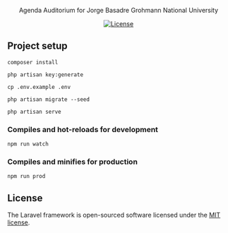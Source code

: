 <p align="center">Agenda Auditorium for Jorge Basadre Grohmann National University</p>

<p align="center">
<a href="https://packagist.org/packages/laravel/framework"><img src="https://poser.pugx.org/laravel/framework/license.svg" alt="License"></a>
</p>

## Project setup

```
composer install
```
```
php artisan key:generate
```
```
cp .env.example .env 
```
```
php artisan migrate --seed
```
```
php artisan serve
```

### Compiles and hot-reloads for development
```
npm run watch
```

### Compiles and minifies for production
```
npm run prod
```

## License

The Laravel framework is open-sourced software licensed under the [MIT license](https://opensource.org/licenses/MIT).
